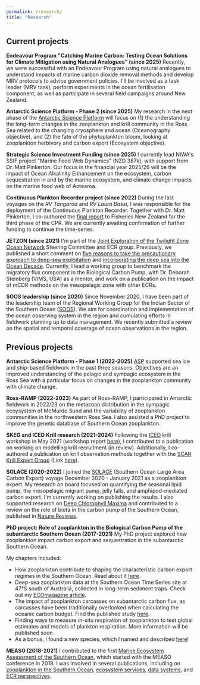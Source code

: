 ```yaml
---
permalink: /research/
title: "Research"
---
```

## Current projects
**Endeavour Program "Catching Marine Carbon: Testing Ocean Solutions for Climate Mitigation using Natural Analogues" (since 2025)**
Recently, we were successful with an Endeavour Program using natural analogues to understand impacts of marine carbon dioxide removal methods and develop MRV protocols to advice government policies. I'll be involved as a task leader (MRV task), perform experiments in the ocean fertilisation component, as well as participate in several field campaigns around New Zealand.

**Antarctic Science Platform - Phase 2 (since 2025)**
My research in the next phase of the [Antarctic Science Platform](https://www.antarcticscienceplatform.org.nz/) will focus on (1) the understanding the long-term changes in the zooplankton and krill community in the Ross Sea related to the changing cryosphere and ocean (Oceanography objective), and (2) the fate of the phytoplankton bloom, looking at zooplankton herbivory and carbon export (Ecosystem objective). 

**Strategic Science Investment Funding (since 2025)**
I currently lead NIWA's SSIF project "Marine Food Web Dynamics" (NZD 387k), with support from Dr. Matt Pinkerton. Our focus in the financial year 2025/26 will be the impact of Ocean Alkalinity Enhancement on the ecosystem, carbon sequestration in and by the marine ecosystem, and climate change impacts on the marine food web of Aotearoa. 

**Continuous Plankton Recorder project (since 2022)**
During the last voyages on the *RV Tangaroa* and *RV Laura Bassi*, I was responsible for the deployment of the Continuous Plankton Recorder. Together with Dr. Matt Pinkerton, I co-authored the [final report](https://fs.fish.govt.nz/Page.aspx?pk=113&dk=25829) to Fisheries New Zealand for the third phase of the CPR. We are currently awaiting confirmation of further funding to continue the time-series.  

**JETZON (since 2021)**
I'm part of the [Joint Exploration of the Twilight Zone Ocean Network](https://jetzon.org/) Steering Committee and ECR group. Previously, we published a short comment on [five reasons to take the precautionary approach to deep-sea exploitation](https://www.nature.com/articles/s43247-023-00823-4) and [incorporating the deep sea into the Ocean Decade](https://doi.org/10.1002/lob.10662). Currently, I lead a working group to benchmark the migratory flux component in the Biological Carbon Pump, with Dr. Deborah Steinberg (VIMS, USA) as a mentor, and work on a publication on the impact of mCDR methods on the mesopelagic zone with other ECRs. 

**SOOS leadership (since 2020)**
Since November 2020, I have been part of the leadership team of the Regional Working Group for the Indian Sector of the Southern Ocean ([SOOS](https://www.soos.aq/activities/rwg/sois)). We aim for coordination and implementation of the ocean observing system in the region and cumulating efforts in fieldwork planning up to data management. We recently submitted a review on the spatial and temporal coverage of ocean observations in the region.

## Previous projects
**Antarctic Science Platform - Phase 1 (2022-2025)**
[ASP](https://www.antarcticscienceplatform.org.nz/) supported sea ice and ship-based fieldwork in the past three seasons. Objectives are an improved understanding of the pelagic and sympagic ecosystem in the Ross Sea with a particular focus on changes in the zooplankton community with climate change. 

**Ross-RAMP (2022-2023)**
As part of Ross-RAMP, I participated in Antarctic fieldwork in 2022/23 on the metazoan distribution in the sympagic ecoysystem of McMurdo Sund and the variability of zooplankton communities in the northwestern Ross Sea. I also assisted a PhD project to improve the genetic database of Southern Ocean zooplankton. 

**SKEG and ICED Krill research (2021-2024)** 
Following the [ICED](https://www.iced.ac.uk/index.htm) krill workshop in May 2021 (workshop report [here](https://www.iced.ac.uk/products.htm)), I contributed to a publication on working on modelling krill recruitment (in review). Additionally, I co-authored a publication on krill observation methods together with the [SCAR Krill Expert Group](https://www.scar.org/science/skeg/about/) (Link [here](https://doi.org/10.3389/fmars.2024.1307402)).

**SOLACE (2020-2022)**
I joined the [SOLACE](https://solace2020.net/) (Southern Ocean Large Area Carbon Export) voyage December 2020 - January 2021 as a zooplankton expert. My research on board focused on quantifying the seasonal lipid pump, the mesopelagic migrant pump, jelly falls, and amphipod-mediated carbon export. I'm currently working on publishing the results. I also supported research on [Deep Chlorophyll Maxima](https://doi.org/10.1029/2023GB008033) and contributed to a review on the role of biota in the carbon pump of the Southern Ocean, published in [Nature Reviews](https://doi.org/10.1038/s43017-024-00531-3).

**PhD project: Role of zooplankton in the Biological Carbon Pump of the subantarctic Southern Ocean (2017-2021)**
My PhD project explored how zooplankton impact carbon export and sequestration in the subantarctic Southern Ocean. 

My chapters included:
- How zooplankton contribute to shaping the characteristic carbon export regimes in the Southern Ocean. Read about it [here](https://www.frontiersin.org/articles/10.3389/fmars.2020.567917/full).
- Deep-sea zooplankton data at the Southern Ocean Time Series site at 47&deg;S south of Australia, collected in long-term sediment traps. Check out my [ECOmagazine article](http://digital.ecomagazine.com/publication/frame.php?i=674747&p=64&pn=&ver=html5). 
- The impact of zooplankton carcasses on subantarctic carbon flux, as carcasses have been traditionally overlooked when calculating the oceanic carbon budget. Find the published study [here](https://aslopubs.onlinelibrary.wiley.com/doi/10.1002/lno.11971). 
- Finding ways to measure in-situ respiration of zooplankton to test global estimates and models of plankton respiration. More information will be published soon.
- As a bonus, I found a new species, which I named and described [here](https://zse.pensoft.net/article/32548/)! 

**MEASO (2018-2021)**
I contributed to the first [Marine Ecosystem Assessment of the Southern Ocean](https://en.wikipedia.org/wiki/Marine_Ecosystem_Assessment_for_the_Southern_Ocean#:~:text=The%20Marine%20Ecosystem%20Assessment%20for,and%20Ecosystem%20Dynamics%20(ICED).), which started with the MEASO conference in 2018. I was involved in several publications, including on [zooplankton in the Southern Ocean](https://doi.org/10.3389/fevo.2021.624692), [ecosystem services](https://doi.org/10.3389/fmars.2020.615214), [data systems](https://doi.org/10.3389/fmars.2021.637063), and [ECR perspectives](https://doi.org/10.3389/fmars.2020.00692). 
